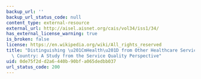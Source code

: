 ```yaml
---
backup_url: ''
backup_url_status_code: null
content_type: external-resource
external_url: http://aisel.aisnet.org/cais/vol34/iss1/34/
has_external_license_warning: true
is_broken: false
license: https://en.wikipedia.org/wiki/All_rights_reserved
title: "Distinguishing \u201CmHealth\u201D from Other Healthcare Services in a Developing\
  \ Country: A Study from the Service Quality Perspective"
uid: 0de75f2d-d2a6-440b-90bf-a065dedbb037
url_status_code: 200
---
```

